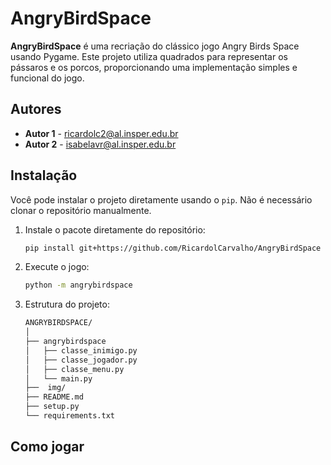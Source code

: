 # AngryBirdSpace

**AngryBirdSpace** é uma recriação do clássico jogo Angry Birds Space usando Pygame. Este projeto utiliza quadrados para representar os pássaros e os porcos, proporcionando uma implementação simples e funcional do jogo.

## Autores

- **Autor 1** - [ricardolc2@al.insper.edu.br](mailto:ricardolc2@al.insper.edu.br)
- **Autor 2** - [isabelavr@al.insper.edu.br](mailto:isabelavr@al.insper.edu.br)

## Instalação

Você pode instalar o projeto diretamente usando o `pip`. Não é necessário clonar o repositório manualmente.

1. Instale o pacote diretamente do repositório:
   ```bash
   pip install git+https://github.com/RicardolCarvalho/AngryBirdSpace
    ```
2. Execute o jogo:
    ```bash
    python -m angrybirdspace
    ```
3. Estrutura do projeto:
    ```bash
    ANGRYBIRDSPACE/
    │
    ├── angrybirdspace
    │   ├── classe_inimigo.py
    │   ├── classe_jogador.py
    │   ├── classe_menu.py
    │   └── main.py
    ├──  img/
    ├── README.md
    ├── setup.py
    └── requirements.txt
    ```

## Como jogar